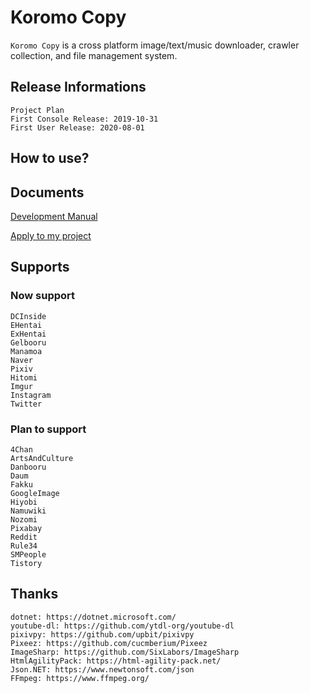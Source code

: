 # Koromo Copy

`Koromo Copy` is a cross platform image/text/music downloader, crawler collection, and file management system.

## Release Informations

```
Project Plan
First Console Release: 2019-10-31
First User Release: 2020-08-01
```

## How to use?

## Documents

[Development Manual](Document/Development.md)

[Apply to my project](Document/Embedding.md)

## Supports

### Now support

```
DCInside
EHentai
ExHentai
Gelbooru
Manamoa
Naver
Pixiv
Hitomi
Imgur
Instagram
Twitter
```

### Plan to support

```
4Chan
ArtsAndCulture
Danbooru
Daum
Fakku
GoogleImage
Hiyobi
Namuwiki
Nozomi
Pixabay
Reddit
Rule34
SMPeople
Tistory
```

## Thanks

```
dotnet: https://dotnet.microsoft.com/
youtube-dl: https://github.com/ytdl-org/youtube-dl
pixivpy: https://github.com/upbit/pixivpy
Pixeez: https://github.com/cucmberium/Pixeez
ImageSharp: https://github.com/SixLabors/ImageSharp
HtmlAgilityPack: https://html-agility-pack.net/
Json.NET: https://www.newtonsoft.com/json
FFmpeg: https://www.ffmpeg.org/
```